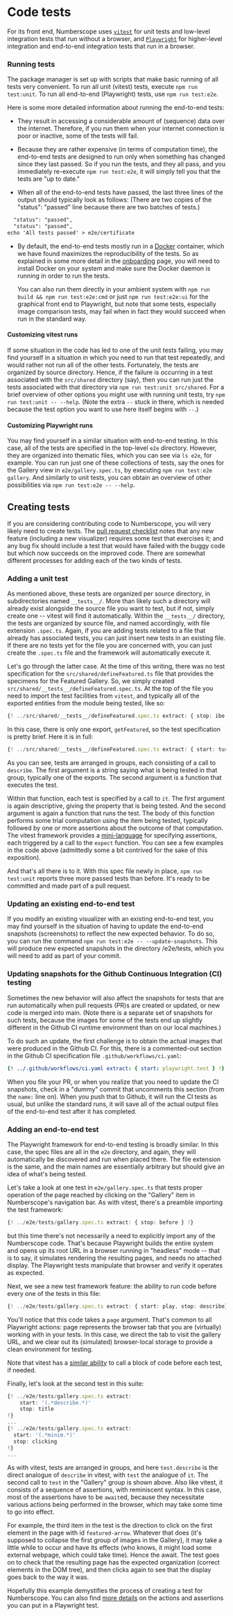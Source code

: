 # Code tests

For its front end, Numberscope uses [`vitest`](https://vitest.dev/) for unit
tests and low-level integration tests that run without a browser, and
[`Playwright`](https://playwright.dev/) for higher-level integration and
end-to-end integration tests that run in a browser.

### Running tests

The package manager is set up with scripts that make basic running of all
tests very convenient. To run all unit (vitest) tests, execute
`npm run test:unit`. To run all end-to-end (Playwright) tests, use
`npm run test:e2e`.

Here is some more detailed information about running the end-to-end tests:

-   They result in accessing a considerable amount of (sequence) data over the
    internet. Therefore, if you run them when your internet connection is poor
    or inactive, some of the tests will fail.

-   Because they are rather expensive (in terms of computation time), the
    end-to-end tests are designed to run only when something has changed since
    they last passed. So if you run the tests, and they all pass, and you
    immediately re-execute `npm run test:e2e`, it will simply tell you that
    the tests are "up to date."

-   When all of the end-to-end tests have passed, the last three lines of the
    output should typically look as follows: (There are two copies of the
    "status": "passed" line because there are two batches of tests.)

```txt
  "status": "passed",
  "status": "passed",
echo 'All tests passed' > e2e/certificate
```

-   By default, the end-to-end tests mostly run in a
    [Docker](https://www.docker.com/) container, which we have found maximizes
    the reproducibility of the tests. So as explained in some more detail in
    the [onboarding](./onboarding.md) page, you will need to install Docker on
    your system and make sure the Docker daemon is running in order to run the
    tests.

    You can also run them directly in your ambient system with
    `npm run build && npm run test:e2e:cmd` or just `npm run test:e2e:ui` for
    the graphical front end to Playwright, but note that some tests,
    especially image comparison tests, may fail when in fact they would
    succeed when run in the standard way.

#### Customizing vitest runs

If some situation in the code has led to one of the unit tests failing, you
may find yourself in a situation in which you need to run that test
repeatedly, and would rather not run all of the other tests. Fortunately, the
tests are organized by source directory. Hence, if the failure is occurring in
a test associated with the `src/shared` directory (say), then you can run just
the tests associated with that directory via `npm run test:unit src/shared`.
For a brief overview of other options you might use with running unit tests,
try `npm run test:unit -- --help`. (Note the extra `--` stuck in there, which
is needed because the test option you want to use here itself begins with
`--`.)

#### Customizing Playwright runs

You may find yourself in a similar situation with end-to-end testing. In this
case, all of the tests are specified in the top-level `e2e` directory.
However, they are organized into thematic files, which you can see via
`ls e2e`, for example. You can run just one of these collections of tests, say
the ones for the Gallery view in `e2e/gallery.spec.ts`, by executing
`npm run test:e2e gallery`. And similarly to unit tests, you can obtain an
overview of other possibilities via `npm run test:e2e -- --help`.

## Creating tests

If you are considering contributing code to Numberscope, you will very likely
need to create tests. The [pull request checklist](pull-request-checklist.md)
notes that any new feature (including a new visualizer) requires some test
that exercises it; and any bug fix should include a test that would have
failed with the buggy code but which now succeeds on the improved code. There
are somewhat different processes for adding each of the two kinds of tests.

### Adding a unit test

As mentioned above, these tests are organized per source directory, in
subdirectories named `__tests__/`. More than likely such a directory will
already exist alongside the source file you want to test, but if not, simply
create one -- vitest will find it automatically. Within the `__tests__/`
directory, the tests are organized by source file, and named accordingly, with
file extension `.spec.ts`. Again, if you are adding tests related to a file
that already has associated tests, you can just insert new tests in an
existing file. If there are no tests yet for the file you are concerned with,
you can just create the `.spec.ts` file and the framework will automatically
execute it.

Let's go through the latter case. At the time of this writing, there was no
test specification for the `src/shared/defineFeatured.ts` file that provides
the specimens for the Featured Gallery. So, we simply created
`src/shared/__tests__/defineFeatured.spec.ts`. At the top of the file you need
to import the test facilities from `vitest`, and typically all of the exported
entities from the module being tested, like so:

```typescript
{! ../src/shared/__tests__/defineFeatured.spec.ts extract: { stop: ibe..g } !}
```

In this case, there is only one export, `getFeatured`, so the test
specification is pretty brief. Here it is in full:

```typescript
{! ../src/shared/__tests__/defineFeatured.spec.ts extract: { start: tured } !}
```

As you can see, tests are arranged in groups, each consisting of a call to
`describe`. The first argument is a string saying what is being tested in that
group, typically one of the exports. The second argument is a function that
executes the test.

Within that function, each test is specified by a call to `it`. The first
argument is again descriptive, giving the property that is being tested. And
the second argument is again a function that runs the test. The body of this
function performs some trial computation using the item being tested,
typically followed by one or more assertions about the outcome of that
computation. The vitest framework provides a
[mini-language](https://vitest.dev/api/expect.html) for specifying assertions,
each triggered by a call to the `expect` function. You can see a few examples
in the code above (admittedly some a bit contrived for the sake of this
exposition).

And that's all there is to it. With this spec file newly in place,
`npm run test:unit` reports three more passed tests than before. It's ready to
be committed and made part of a pull request.

### Updating an existing end-to-end test

If you modify an existing visualizer with an existing end-to-end test, you may
find yourself in the situation of having to update the end-to-end snapshots
(screenshots) to reflect the new expected behavior. To do so, you can run the
command `npm run test:e2e -- --update-snapshots`. This will produce new
expected snapshots in the directory /e2e/tests, which you will need to add as
part of your commit.

### Updating snapshots for the Github Continuous Integration (CI) testing

Sometimes the new behavior will also affect the snapshots for tests that are
run automatically when pull requests (PR)s are created or updated, or new code
is merged into main. (Note there is a separate set of snapshots for such
tests, because the images for some of the tests end up slightly different in
the Github CI runtime environment than on our local machines.)

To do such an update, the first challenge is to obtain the actual images that
were produced in the Github CI. For this, there is a commented-out section in
the Github CI specification file `.github/workflows/ci.yaml`:

```yaml
{! ../.github/workflows/ci.yaml extract: { start: playwright.test } !}
```

When you file your PR, or when you realize that you need to update the CI
snapshots, check in a "dummy" commit that uncomments this section (from the
`name:` line on). When you push that to Github, it will run the CI tests as
usual, but unlike the standard runs, it will save all of the actual output
files of the end-to-end test after it has completed.

### Adding an end-to-end test

The Playwright framework for end-to-end testing is broadly similar. In this
case, the spec files are all in the `e2e` directory, and again, they will
automatically be discovered and run when placed there. The file extension is
the same, and the main names are essentially arbitrary but should give an idea
of what's being tested.

Let's take a look at one test in `e2e/gallery.spec.ts` that tests proper
operation of the page reached by clicking on the "Gallery" item in
Numberscope's navigation bar. As with vitest, there's a preamble importing the
test framework:

```typescript
{! ../e2e/tests/gallery.spec.ts extract: { stop: before } !}
```

but this time there's not necessarily a need to explicitly import any of the
Numberscope code. That's because Playwright builds the entire system and opens
up its root URL in a browser running in "headless" mode -- that is to say, it
simulates rendering the resulting pages, and needs no attached display. The
Playwright tests manipulate that browser and verify it operates as expected.

Next, we see a new test framework feature: the ability to run code before
every one of the tests in this file:

```typescript
{! ../e2e/tests/gallery.spec.ts extract: { start: play, stop: describe} !}
```

You'll notice that this code takes a `page` argument. That's common to all
Playwright actions: page represents the browser tab that you are (virtually)
working with in your tests. In this case, we direct the tab to visit the
gallery URL, and we clear out its (simulated) browser-local storage to provide
a clean environment for testing.

Note that vitest has a [similar ability](https://vitest.dev/api/#beforeeach)
to call a block of code before each test, if needed.

Finally, let's look at the second test in this suite:

```typescript
{! ../e2e/tests/gallery.spec.ts extract:
    start: '(.*describe.*)'
    stop: title
!}
...
{! ../e2e/tests/gallery.spec.ts extract:
  start: '(.*minim.*)'
  stop: clicking
!}
...
```

As with vitest, tests are arranged in groups, and here `test.describe` is the
direct analogue of `describe` in vitest, with `test` the analogue of `it`. The
second call to `test` in the "Gallery" group is shown above. Also like vitest,
it consists of a sequence of assertions, with reminiscent syntax. In this
case, most of the assertions have to be `await`ed, because they necessitate
various actions being performed in the browser, which may take some time to go
into effect.

For example, the third item in the test is the direction to click on the first
element in the page with id `featured-arrow`. Whatever that does (it's
supposed to collapse the first group of images in the Gallery), it may take a
little while to occur and have its effects (who knows, it might load some
external webpage, which could take time). Hence the await. The test goes on to
check that the resulting page has the expected organization (correct elements
in the DOM tree), and then clicks again to see that the display goes back to
the way it was.

Hopefully this example demystifies the process of creating a test for
Numberscope. You can also find
[more details](https://playwright.dev/docs/test-assertions) on the actions and
assertions you can put in a Playwright test.
